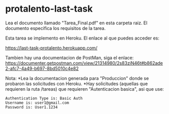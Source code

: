 # protalento-last-task

Lea el documento llamado "Tarea_Final.pdf" en esta carpeta raiz. El documento especifica los requisitos de la tarea.

Esta tarea se implemento en Heroku. El enlace al que puedes acceder es:


https://last-task-protalento.herokuapp.com/


Tambien hay una documentacion de PostMan, siga el enlace:
https://documenter.getpostman.com/view/21314980/2s83ziN46t#b862ade2-afc7-4a49-b697-8bd5010c4e82

Nota: *Lea la documentacion generada para "Produccion" donde se probaron las solicitudes con Heroku. *Hay solicitudes (aquellas que requieren la ruta /tareas) que requieren "Autenticacion basica", asi que use:
  
  
    Authentication Type is: Basic Auth
    Username is: user1@gmail.com
    Password is: User1.1234

